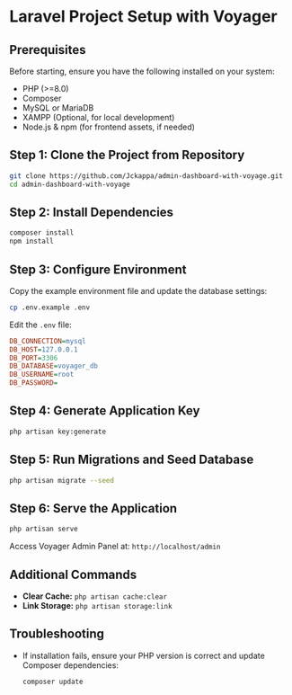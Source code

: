 # Laravel Project Setup with Voyager

## Prerequisites
Before starting, ensure you have the following installed on your system:

- PHP (>=8.0)
- Composer
- MySQL or MariaDB
- XAMPP (Optional, for local development)
- Node.js & npm (for frontend assets, if needed)

## Step 1: Clone the Project from Repository
```bash
git clone https://github.com/Jckappa/admin-dashboard-with-voyage.git
cd admin-dashboard-with-voyage
```

## Step 2: Install Dependencies
```bash
composer install
npm install
```

## Step 3: Configure Environment
Copy the example environment file and update the database settings:
```bash
cp .env.example .env
```
Edit the `.env` file:
```ini
DB_CONNECTION=mysql
DB_HOST=127.0.0.1
DB_PORT=3306
DB_DATABASE=voyager_db
DB_USERNAME=root
DB_PASSWORD=
```

## Step 4: Generate Application Key
```bash
php artisan key:generate
```

## Step 5: Run Migrations and Seed Database
```bash
php artisan migrate --seed
```

## Step 6: Serve the Application
```bash
php artisan serve
```
Access Voyager Admin Panel at: `http://localhost/admin`

## Additional Commands
- **Clear Cache:** `php artisan cache:clear`
- **Link Storage:** `php artisan storage:link`

## Troubleshooting
- If installation fails, ensure your PHP version is correct and update Composer dependencies:
  ```bash
  composer update
  ```

